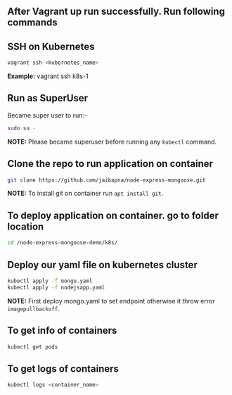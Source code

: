 ## After Vagrant up run successfully. Run following commands

## SSH on Kubernetes 

```sh
vagrant ssh <kubernetes_name>
```
**Example:** vagrant ssh k8s-1

## Run as SuperUser

Became super user to run:-
```sh
sudo su -
```
**NOTE:** Please became superuser before running any `kubectl` command.

## Clone the repo to run application on container

```sh
git clone https://github.com/jaibapna/node-express-mongoose.git
```
**NOTE:** To install git on container run `apt install git`.

## To deploy application on container. go to folder location

```sh
cd /node-express-mongoose-demo/k8s/
```

## Deploy our yaml file on kubernetes cluster

```sh
kubectl apply -f mongo.yaml
kubectl apply -f nodejsapp.yaml
```
**NOTE:** First deploy mongo.yaml to set endpoint otherwise it throw error `imagepullbackoff`.

## To get info of containers

```sh
kubectl get pods
```

## To get logs of containers

```sh
kubectl logs <container_name>
```
